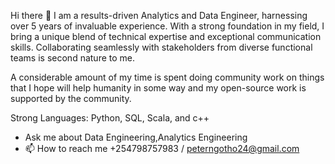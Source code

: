 
Hi there 👋
I am a results-driven Analytics and Data Engineer, harnessing over 5 years of invaluable experience. With a strong foundation in my field, I bring a unique blend of technical expertise and exceptional communication skills. Collaborating seamlessly with stakeholders from diverse functional teams is second nature to me.

A considerable amount of my time is spent doing community work on things that I hope will help humanity in some way and my open-source work is supported by the community.

Strong Languages: Python, SQL, Scala, and c++

-   Ask me about Data Engineering,Analytics Engineering
- 📫 How to reach me +254798757983   /  peterngotho24@gmail.com

